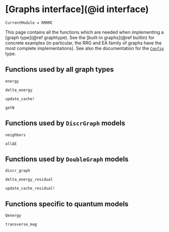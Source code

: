 # [Graphs interface](@id interface)

```@meta
CurrentModule = RRRMC
```

This page contains all the functions which are needed when implementing a [graph type](@ref graphtype).
See the [built-in graphs](@ref builtin) for concrete examples (in particular, the RRG and EA family of
graphs have the most complete implementations). See also the documentation for the [`Config`](@ref) type.

## Functions used by all graph types

```@docs
energy
```

```@docs
delta_energy
```

```@docs
update_cache!
```

```@docs
getN
```

## Functions used by `DiscrGraph` models

```@docs
neighbors
```

```@docs
allΔE
```

## Functions used by `DoubleGraph` models

```@docs
discr_graph
```

```@docs
delta_energy_residual
```

```@docs
update_cache_residual!
```

## Functions specific to quantum models

```@docs
Qenergy
```

```@docs
transverse_mag
```
